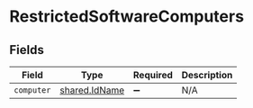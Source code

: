 # RestrictedSoftwareComputers


## Fields

| Field                                                 | Type                                                  | Required                                              | Description                                           |
| ----------------------------------------------------- | ----------------------------------------------------- | ----------------------------------------------------- | ----------------------------------------------------- |
| `computer`                                            | [shared.IdName](../../../sdk/models/shared/idname.md) | :heavy_minus_sign:                                    | N/A                                                   |